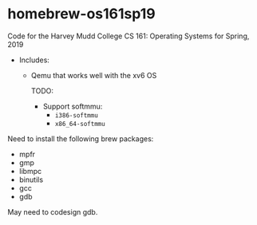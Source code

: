 # homebrew-os161sp19
Code for the Harvey Mudd College CS 161: Operating Systems for Spring, 2019

* Includes:

    * Qemu that works well with the xv6 OS


        TODO:
        * Support softmmu:
            * ```i386-softmmu```
            * ```x86_64-softmmu```

Need to install the following brew packages:
* mpfr
* gmp
* libmpc
* binutils
* gcc
* gdb


May need to codesign gdb.
